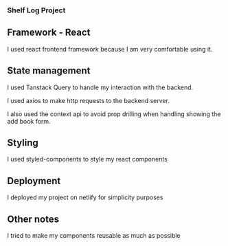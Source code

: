 ### Shelf Log Project

##

## Framework - React

I used react frontend framework because I am very comfortable using it.

## State management

I used Tanstack Query to handle my interaction with the backend.

I used axios to make http requests to the backend server.

I also used the context api to avoid prop drilling when handling showing the add book form.

## Styling

I used styled-components to style my react components

## Deployment

I deployed my project on netlify for simplicity purposes

## Other notes

I tried to make my components reusable as much as possible
